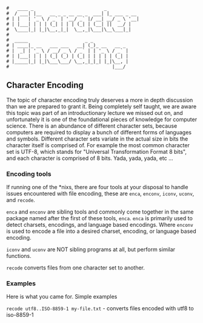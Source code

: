 ```text
#   ____ _                          _
#  / ___| |__   __ _ _ __ __ _  ___| |_ ___ _ __
# | |   | '_ \ / _` | '__/ _` |/ __| __/ _ \ '__|
# | |___| | | | (_| | | | (_| | (__| ||  __/ |
#  \____|_| |_|\__,_|_|  \__,_|\___|\__\___|_|
#
#  _____                     _ _
# | ____|_ __   ___ ___   __| (_)_ __   __ _
# |  _| | '_ \ / __/ _ \ / _` | | '_ \ / _` |
# | |___| | | | (_| (_) | (_| | | | | | (_| |
# |_____|_| |_|\___\___/ \__,_|_|_| |_|\__, |
#                                      |___/
```

Character Encoding
------------------

The topic of character encoding truly deserves a more in depth discussion than we are prepared to grant it.
Being completely self taught, we are aware this topic was part of an introductionary lecture we missed out on,
and unfortunately it is one of the foundational pieces of knowledge for computer science. There is an
abundance of different character sets, because computers are required to display a bunch of different forms of
languages and symbols. Different character sets variate in the actual size in bits the character itself is comprised
of. For example the most common character set is UTF-8, which stands for "Universal Transformation Format 8
bits", and each character is comprised of 8 bits. Yada, yada, yada, etc ...

### Encoding tools

If running one of the *nixs, there are four tools at your disposal to handle issues encountered with file
encoding, these are `enca`, `enconv`, `iconv`, `uconv`, and `recode`.

`enca` and `enconv` are sibling tools and commonly come together in the same package named after the first of
these tools, `enca`. `enca` is primarily used to detect charsets, encodings, and language based encodings. Where `enconv` is
used to encode a file into a desired charset, encoding, or language based encoding.

`iconv` and `uconv` are NOT sibling programs at all, but perform similar functions. 

`recode` converts files from one character set to another. 

### Examples

Here is what you came for. Simple examples

`recode utf8..ISO-8859-1 my-file.txt` - converts files encoded with utf8 to iso-8859-1
